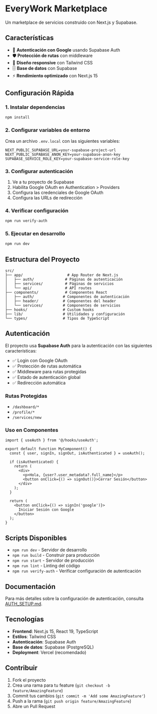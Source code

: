 # EveryWork Marketplace

Un marketplace de servicios construido con Next.js y Supabase.

## Características

- 🔐 **Autenticación con Google** usando Supabase Auth
- 🛡️ **Protección de rutas** con middleware
- 📱 **Diseño responsive** con Tailwind CSS
- 🗄️ **Base de datos** con Supabase
- ⚡ **Rendimiento optimizado** con Next.js 15

## Configuración Rápida

### 1. Instalar dependencias

```bash
npm install
```

### 2. Configurar variables de entorno

Crea un archivo `.env.local` con las siguientes variables:

```env
NEXT_PUBLIC_SUPABASE_URL=your-supabase-project-url
NEXT_PUBLIC_SUPABASE_ANON_KEY=your-supabase-anon-key
SUPABASE_SERVICE_ROLE_KEY=your-supabase-service-role-key
```

### 3. Configurar autenticación

1. Ve a tu proyecto de Supabase
2. Habilita Google OAuth en Authentication > Providers
3. Configura las credenciales de Google OAuth
4. Configura las URLs de redirección

### 4. Verificar configuración

```bash
npm run verify-auth
```

### 5. Ejecutar en desarrollo

```bash
npm run dev
```

## Estructura del Proyecto

```
src/
├── app/                    # App Router de Next.js
│   ├── auth/              # Páginas de autenticación
│   ├── services/          # Páginas de servicios
│   └── api/               # API routes
├── components/            # Componentes React
│   ├── auth/             # Componentes de autenticación
│   ├── header/           # Componentes del header
│   └── services/         # Componentes de servicios
├── hooks/                # Custom hooks
├── lib/                  # Utilidades y configuración
└── types/                # Tipos de TypeScript
```

## Autenticación

El proyecto usa **Supabase Auth** para la autenticación con las siguientes características:

- ✅ Login con Google OAuth
- ✅ Protección de rutas automática
- ✅ Middleware para rutas protegidas
- ✅ Estado de autenticación global
- ✅ Redirección automática

### Rutas Protegidas

- `/dashboard/*`
- `/profile/*`
- `/services/new`

### Uso en Componentes

```tsx
import { useAuth } from '@/hooks/useAuth';

export default function MyComponent() {
  const { user, signIn, signOut, isAuthenticated } = useAuth();

  if (isAuthenticated) {
    return (
      <div>
        <p>Hola, {user?.user_metadata?.full_name}</p>
        <button onClick={() => signOut()}>Cerrar Sesión</button>
      </div>
    );
  }

  return (
    <button onClick={() => signIn('google')}>
      Iniciar Sesión con Google
    </button>
  );
}
```

## Scripts Disponibles

- `npm run dev` - Servidor de desarrollo
- `npm run build` - Construir para producción
- `npm run start` - Servidor de producción
- `npm run lint` - Linting del código
- `npm run verify-auth` - Verificar configuración de autenticación

## Documentación

Para más detalles sobre la configuración de autenticación, consulta [AUTH_SETUP.md](./AUTH_SETUP.md).

## Tecnologías

- **Frontend**: Next.js 15, React 19, TypeScript
- **Estilos**: Tailwind CSS
- **Autenticación**: Supabase Auth
- **Base de datos**: Supabase (PostgreSQL)
- **Deployment**: Vercel (recomendado)

## Contribuir

1. Fork el proyecto
2. Crea una rama para tu feature (`git checkout -b feature/AmazingFeature`)
3. Commit tus cambios (`git commit -m 'Add some AmazingFeature'`)
4. Push a la rama (`git push origin feature/AmazingFeature`)
5. Abre un Pull Request
